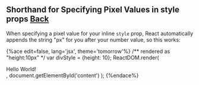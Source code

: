 ## Shorthand for Specifying Pixel Values in style props [Back](./../react.md)

When specifying a pixel value for your inline `style` prop, React automatically appends the string "px" for you after your number value, so this works:

{%ace edit=false, lang='jsx', theme='tomorrow'%}
/** rendered as "height:10px" */
var divStyle = {height: 10};
ReactDOM.render(
    <div style={divStyle}>Hello World!</div>,
    document.getElementById('content')
);
{%endace%}

